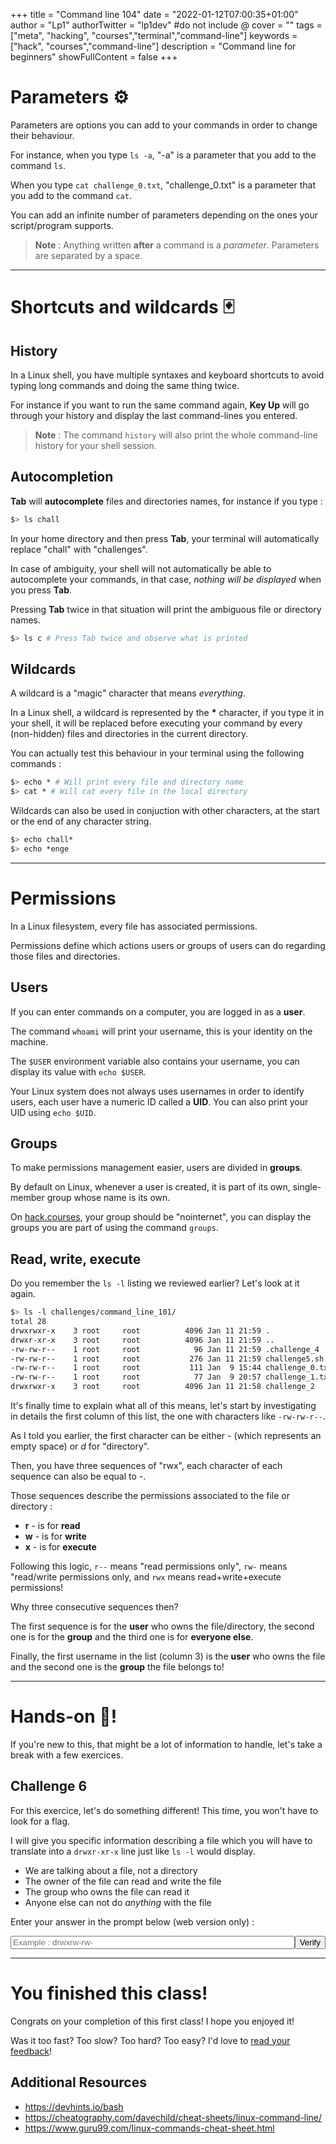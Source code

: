 +++
title = "Command line 104"
date = "2022-01-12T07:00:35+01:00"
author = "Lp1"
authorTwitter = "lp1dev" #do not include @
cover = ""
tags = ["meta", "hacking", "courses","terminal","command-line"]
keywords = ["hack", "courses","command-line"]
description = "Command line for beginners"
showFullContent = false
+++

<script type="text/javascript">
    function verify(id) {
        const answers = [
            '-rw-r-----',
        ]
        let input = document.querySelector('#chall'+id)
        if (input.value.trim() == answers[id]) {
            alert('Congratulations! You finished the challenge '+id)
        } else {
            alert('It seems your answer is invalid. Try again!')
        }
        input.disabled = true;
    }
</script>


# Parameters ⚙️

Parameters are options you can add to your commands in order to change their behaviour.

For instance, when you type `ls -a`,
"-a" is a parameter that you add to the command `ls`. 

When you type `cat challenge_0.txt`, "challenge_0.txt" is a parameter that you add to the command `cat`.

You can add an infinite number of parameters depending on the ones your script/program supports.

> **Note** : Anything written **after** a command is a *parameter*. Parameters are separated by a space.

---

# Shortcuts and wildcards 🃏

## History

In a Linux shell, you have multiple syntaxes and keyboard shortcuts to avoid typing long commands and doing the same thing twice.

For instance if you want to run the same command again, **Key Up** will go through your history and display the last command-lines you entered.

> **Note** : The command `history` will also print the whole command-line history for your shell session.

## Autocompletion

**Tab** will **autocomplete** files and directories names, for instance if you type :

```bash
$> ls chall
```

In your home directory and then press **Tab**, your terminal will automatically replace "chall" with "challenges".

In case of ambiguity, your shell will not automatically be able to autocomplete your commands, in that case, *nothing will be displayed* when you press **Tab**. 

Pressing **Tab** twice in that situation will print the ambiguous file or directory names.

```bash
$> ls c # Press Tab twice and observe what is printed
```

## Wildcards 

A wildcard is a "magic" character that means *everything*.

In a Linux shell, a wildcard is represented by the **\*** character, if you type it in your shell, it will be replaced before executing your command by every (non-hidden) files and directories in the current directory.

You can actually test this behaviour in your terminal using the following commands :

```bash
$> echo * # Will print every file and directory name
$> cat * # Will cat every file in the local directory
```

Wildcards can also be used in conjuction with other characters, at the start or the end of any character string.

```bash
$> echo chall*
$> echo *enge
```

---

# Permissions

In a Linux filesystem, every file has associated permissions. 

Permissions define which actions users or groups of users can do regarding those files and directories.

## Users 

If you can enter commands on a computer, you are logged in as a **user**.

The command `whoami` will print your username, this is your identity on the machine.

The `$USER` environment variable also contains your username, you can display its value with `echo $USER`.

Your Linux system does not always uses usernames in order to identify users, each user have a numeric ID called a **UID**. You can also print your UID using `echo $UID`.

## Groups

To make permissions management easier, users are divided in **groups**.

By default on Linux, whenever a user is created, it is part of its own, single-member group whose name is its own. 

On [hack.courses](https://hack.courses), your group should be "nointernet", you can display the groups you are part of using the command `groups`.

## Read, write, execute

Do you remember the `ls -l` listing we reviewed earlier? Let's look at it again.

```bash
$> ls -l challenges/command_line_101/
total 28
drwxrwxr-x    3 root     root          4096 Jan 11 21:59 .
drwxr-xr-x    3 root     root          4096 Jan 11 21:59 ..
-rw-rw-r--    1 root     root            96 Jan 11 21:59 .challenge_4
-rw-rw-r--    1 root     root           276 Jan 11 21:59 challenge5.sh
-rw-rw-r--    1 root     root           111 Jan  9 15:44 challenge_0.txt
-rw-rw-r--    1 root     root            77 Jan  9 20:57 challenge_1.txt
drwxrwxr-x    3 root     root          4096 Jan 11 21:58 challenge_2
```

It's finally time to explain what all of this means, let's start by investigating in details the first column of this list, the one with characters like `-rw-rw-r--`.

As I told you earlier, the first character can be either *-* (which represents an empty space) or *d* for "directory".

Then, you have three sequences of "rwx", each character of each sequence can also be equal to *-*.

Those sequences describe the permissions associated to the file or directory :

- **r** - is for **read**
- **w** - is for **write**
- **x** - is for **execute**

Following this logic, `r--` means "read permissions only", `rw-` means "read/write permissions only, and `rwx` means read+write+execute permissions!

Why three consecutive sequences then? 

The first sequence is for the **user** who owns the file/directory, the second one is for the **group** and the third one is for **everyone else**. 

Finally, the first username in the list (column 3) is the **user** who owns the file and the second one is the **group** the file belongs to!

---

# Hands-on 🤜!

If you're new to this, that might be a lot of information to handle, let's take a break with a few exercices.

## Challenge 6

For this exercice, let's do something different! This time, you won't have to look for a flag. 

I will give you specific information describing a file which you will have to translate into a `drwxr-xr-x` line just like `ls -l` would display.

- We are talking about a file, not a directory
- The owner of the file can read and write the file
- The group who owns the file can read it
- Anyone else can not do *anything* with the file

Enter your answer in the prompt below (web version only) :

<div style="display:flex">
    <input style="width:40rem" type="text" id="chall0" placeholder="Example : drwxrw-rw-"/><button onclick="verify(0)">Verify</button>
</div>

---

# You finished this class!

Congrats on your completion of this first class! I hope you enjoyed it!

Was it too fast? Too slow? Too hard? Too easy? I'd love to [read your feedback](https://forms.gle/gzvPTPCDv27uwve88)!

## Additional Resources

- https://devhints.io/bash
- https://cheatography.com/davechild/cheat-sheets/linux-command-line/
- https://www.guru99.com/linux-commands-cheat-sheet.html

<!-- # Additional Resources 


<!-- 

105

# Chown/Chmod 

# grep

# 

-->